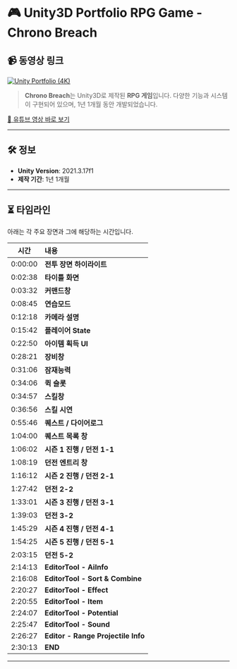 # 🎮 Unity3D Portfolio RPG Game - Chrono Breach

## 📹 동영상 링크
[![Unity Portfolio (4K)](https://img.youtube.com/vi/sTdEx9n8rMI/0.jpg?v=1)](https://www.youtube.com/watch?v=sTdEx9n8rMI)

> **Chrono Breach**는 Unity3D로 제작된 **RPG 게임**입니다. 다양한 기능과 시스템이 구현되어 있으며, 1년 1개월 동안 개발되었습니다.

[🔗 유튜브 영상 바로 보기](https://www.youtube.com/watch?v=sTdEx9n8rMI)

---

## 🛠️ 정보

- **Unity Version**: 2021.3.17f1
- **제작 기간**: 1년 1개월

---

## ⏳ 타임라인

아래는 각 주요 장면과 그에 해당하는 시간입니다.

| **시간**  | **내용**                  |
|:---------:|:--------------------------|
| 0:00:00   | **전투 장면 하이라이트**  |
| 0:02:38   | **타이틀 화면**            |
| 0:03:32   | **커맨드창**               |
| 0:08:45   | **연습모드**               |
| 0:12:18   | **카메라 설명**            |
| 0:15:42   | **플레이어 State**         |
| 0:22:50   | **아이템 획득 UI**         |
| 0:28:21   | **장비창**                 |
| 0:31:06   | **잠재능력**               |
| 0:34:06   | **퀵 슬롯**               |
| 0:34:57   | **스킬창**                 |
| 0:36:56   | **스킬 시연**              |
| 0:55:46   | **퀘스트 / 다이어로그**    |
| 1:04:00   | **퀘스트 목록 창**         |
| 1:06:02   | **시즌 1 진행 / 던전 1-1**  |
| 1:08:19   | **던전 엔트리 창**         |
| 1:16:12   | **시즌 2 진행 / 던전 2-1** |
| 1:27:42   | **던전 2-2**               |
| 1:33:01   | **시즌 3 진행 / 던전 3-1** |
| 1:39:03   | **던전 3-2**               |
| 1:45:29   | **시즌 4 진행 / 던전 4-1** |
| 1:54:25   | **시즌 5 진행 / 던전 5-1** |
| 2:03:15   | **던전 5-2**               |
| 2:14:13   | **EditorTool - AiInfo**    |
| 2:16:08   | **EditorTool - Sort & Combine** |
| 2:20:27   | **EditorTool - Effect**    |
| 2:20:55   | **EditorTool - Item**      |
| 2:24:07   | **EditorTool - Potential** |
| 2:25:47   | **EditorTool - Sound**     |
| 2:26:27   | **Editor - Range Projectile Info** |
| 2:30:13   | **END**                    |

---
